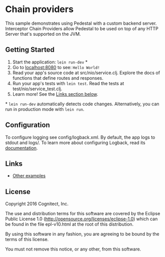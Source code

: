 # Chain providers

This sample demonstrates using Pedestal with a custom backend server.
Interceptor Chain Providers allow Pedestal to be used on top of any HTTP Server that's supported on the JVM.

## Getting Started

1. Start the application: `lein run-dev` \*
2. Go to [localhost:8080](http://localhost:8080/) to see: `Hello World!`
3. Read your app's source code at src/nio/service.clj. Explore the docs of functions
   that define routes and responses.
4. Run your app's tests with `lein test`. Read the tests at test/nio/service_test.clj.
5. Learn more! See the [Links section below](#links).

\* `lein run-dev` automatically detects code changes. Alternatively, you can run in production mode
with `lein run`.

## Configuration

To configure logging see config/logback.xml. By default, the app logs to stdout and logs/.
To learn more about configuring Logback, read its [documentation](http://logback.qos.ch/documentation.html).

## Links
* [Other examples](https://github.com/pedestal/samples)

License
-------
Copyright 2016 Cognitect, Inc.

The use and distribution terms for this software are covered by the
Eclipse Public License 1.0 (http://opensource.org/licenses/eclipse-1.0)
which can be found in the file epl-v10.html at the root of this distribution.

By using this software in any fashion, you are agreeing to be bound by
the terms of this license.

You must not remove this notice, or any other, from this software.


